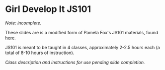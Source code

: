 # Girl Develop It JS101

*Note: incomplete.*

These slides are is a modified form of Pamela Fox's JS101 materials, found [here](https://github.com/pamelafox/teaching-materials).

JS101 is meant to be taught in 4 classes, approximately 2-2.5 hours each (a total of 8-10 hours of instruction).

*Class description and instructions for use pending slide completion.*